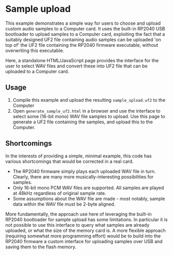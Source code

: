 # Sample upload

This example demonstrates a simple way for users to choose and upload custom audio samples to a Computer card. It uses the built-in RP2040 USB bootloader to upload samples to a Computer card, exploiting the fact that a suitably designed UF2 file containing audio samples can be uploaded 'on top of' the UF2 file containing the RP2040 firmware executable, without overwriting this executable. 

Here, a standalone HTML/JavaScript page provides the interface for the user to select WAV files and convert these into UF2 file that can be uploaded to a Computer card.


## Usage
1. Compile this example and upload the resulting `sample_upload.uf2` to the Computer
2. Open `generate_sample_uf2.html` in a browser and use the interface to select some (16-bit mono) WAV file samples to upload. Use this page to generate a UF2 file containing the samples, and upload this to the Computer.

## Shortcomings
In the interests of providing a simple, minimal example, this code has various shortcomings that would be corrected in a real card. 
* The RP2040 firmware simply plays each uploaded WAV file in turn. Clearly, there are many more musically-interesting possibilities for samples. 
* Only 16-bit mono PCM WAV files are supported. All samples are played at 48kHz regardless of original sample rate.
* Some assumptions about the WAV file are made - most notably, sample data within the WAV file must be 2-byte aligned.

More fundamentally, the approach use here of leveraging the built-in RP2040 bootloader for sample upload has some limitations. In particular it is not possible to use this interface to query what samples are already uploaded, or what the size of the memory card is. A more flexible approach (requiring somewhat more programming effort) would be to build into the RP2040 firmware a custom interface for uploading samples over USB and saving them to the flash memory.

